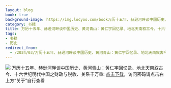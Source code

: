 ```yaml
---
layout: blog
book: true
background-image: https://img.locyoo.com/book万历十五年、赫逊河畔谈中国历史、黄河青山：黄仁宇回忆录、地北天南叙古今、十六世纪明代中国之财政与税收、关系千万重.jpg
category: 书籍
title: 万历十五年、赫逊河畔谈中国历史、黄河青山：黄仁宇回忆录、地北天南叙古今、十六世纪明代中国之财政与税收、关系千万重
tags:
- 书籍
- 历史
redirect_from:
  - /2024/03/万历十五年、赫逊河畔谈中国历史、黄河青山：黄仁宇回忆录、地北天南叙古今、十六世纪明代中国之财政与税收、关系千万重/
---
```

![](https://img.locyoo.com/book万历十五年、赫逊河畔谈中国历史、黄河青山：黄仁宇回忆录、地北天南叙古今、十六世纪明代中国之财政与税收、关系千万重.jpg)
万历十五年、赫逊河畔谈中国历史、黄河青山：黄仁宇回忆录、地北天南叙古今、十六世纪明代中国之财政与税收、关系千万重: <a name = "ref1" href="https://url18.ctfile.com/f/50983618-1439916394-1d059c?p=3619">点击下载</a>，访问密码请点击右上方“关于”自行查看